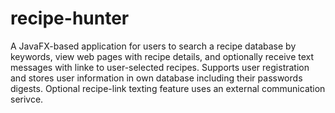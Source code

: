 # recipe-hunter

A JavaFX-based application for users to search a recipe database by keywords, 
view web pages with recipe details, and optionally receive text messages with linke to 
user-selected recipes. Supports user registration and stores user information
in own database including their passwords digests. Optional recipe-link 
texting feature uses an external communication serivce. 
